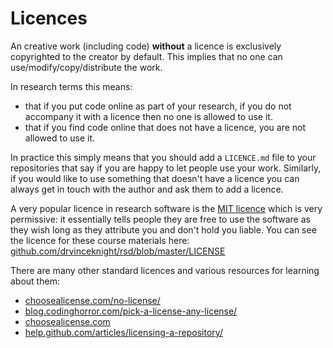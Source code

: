 # Licences

An creative work (including code) **without** a licence is exclusively
copyrighted to the creator by default. This implies that no one can
use/modify/copy/distribute the work.

In research terms this means:

- that if you put code online as part of your research, if you do not accompany
  it with a licence then no one is allowed to use it.
- that if you find code online that does not have a licence, you are not allowed
  to use it.

In practice this simply means that you should add a `LICENCE.md` file to your
repositories that say if you are happy to let people use your work.
Similarly, if you would like to use something that doesn't have a licence you
can always get in touch with the author and ask them to add a licence.

A very popular licence in research software is the [MIT
licence](https://opensource.org/licenses/MIT) which is very permissive: it
essentially tells people they are free to use the software as they wish long as
they attribute you and don't hold you liable. You can see the
licence for these course materials here:
[github.com/drvinceknight/rsd/blob/master/LICENSE](https://github.com/drvinceknight/rsd/blob/master/LICENSE)

There are many other standard licences and various resources for learning about
them:

- [choosealicense.com/no-license/](https://choosealicense.com/no-license/)
- [blog.codinghorror.com/pick-a-license-any-license/](https://blog.codinghorror.com/pick-a-license-any-license/)
- [choosealicense.com](https://choosealicense.com)
- [help.github.com/articles/licensing-a-repository/](https://help.github.com/articles/licensing-a-repository/)
